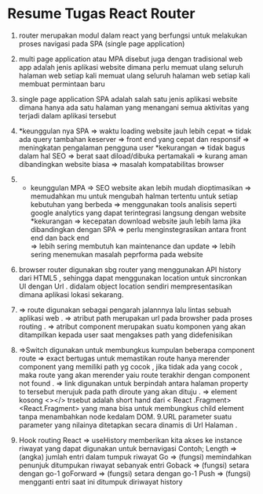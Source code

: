 # Resume Tugas React Router

1. router merupakan  modul dalam react yang berfungsi untuk melakukan proses navigasi pada SPA (single page application) 
2. multi page application atau MPA disebut juga dengan tradisional web app  adalah jenis  aplikasi website dimana perlu memuat  ulang seluruh halaman web setiap kali memuat ulang seluruh halaman web setiap kali membuat permintaan baru 
3. single page application SPA adalah salah satu jenis aplikasi  website dimana hanya ada satu halaman  yang menangani semua aktivitas yang terjadi dalam aplikasi tersebut 
4.  *keunggulan nya SPA
=>  waktu loading website jauh lebih cepat 
=> tidak ada query tambahan keserver 
=> front end yang cepat dan responsif 
=> meningkatan pengalaman pengguna user 
 *kekurangan
=> tidak bagus dalam hal SEO 
=> berat saat diload/dibuka pertamakali 
=> kurang aman dibandingkan website biasa
=> masalah kompatabilitas browser 
5. * keunggulan MPA
=>  SEO website akan lebih mudah  dioptimasikan
=> memudahkan mu untuk mengubah halman tertentu  untuk setiap kebutuhan yang berbeda
=> menggunakan tools analisis seperti google  analytics yang dapat terintegrasi  langsung dengan website  
*kekurangan
=> kecepatan download website jauh lebih lama jika dibandingkan  dengan SPA 
=> perlu menginstegrasikan antara front end dan back end  
=> lebih sering membutuh kan  maintenance dan update 
=> lebih sering menemukan masalah peprforma pada website  
6. browser router digunakan sbg router yang menggunakan API history dari  HTML5 , sehingga dapat menggunakan location untuk sincronkan  UI dengan Url . didalam object location sendiri mempresentasikan dimana aplikasi lokasi sekarang.
7. =>  route digunakan sebagai  pengarah jalannnya lalu lintas sebuah aplikasi web .
    =>  atribut path merupakan url pada browsher  pada proses routing  .
    => atribut component merupakan  suatu komponen  yang akan ditampilkan kepada user  saat  mengakses path yang didefenisikan

8. =>Switch digunakan untuk membungkus kumpulan beberapa  component route 
=> exact bertugas untuk memastikan route hanya  merender component yang memiliki path  yg cocok , jika tidak ada yang cocok , maka route  yang akan merender  yaiu route  terakhir dengan  component not found .
=> link digunakan untuk berpindah  antara halaman  property  to tersebut merujuk pada path diroute yang akan dituju .
=> element kosong <></> trsebut adalah short hand  dari < React .Fragment><React.Fragment> yang mana bisa untuk membungkus child element tanpa menambahkan node kedalam DOM.
9.URL parameter  suatu parameter yang nilainya ditetapkan secara dinamis di Url Halaman .
10. Hook routing React 
=> useHistory memberikan kita akses ke instance riwayat yang dapat digunakan untuk bernavigasi 
Contoh; 
Length => (angka) jumlah entri dalam tumpuk riwayat 
Go =>  (fungsi) memindahkan penunjuk  ditumpukan riwayat sebanyak entri 
Goback => (fungsi) setara dengan go-1
goForward => (fungsi) setara dengan go-1
Push => (fungsi) mengganti entri saat ini ditumpuk diriwayat history



